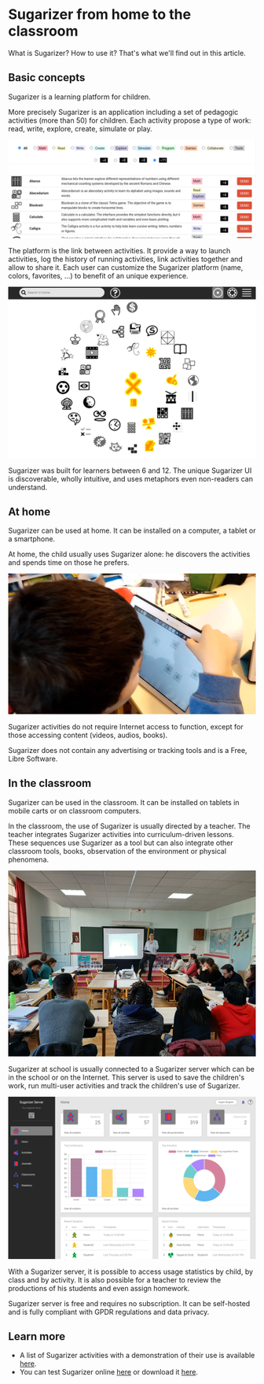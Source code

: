 # Sugarizer from home to the classroom

What is Sugarizer? How to use it? That's what we'll find out in this article.

## Basic concepts

Sugarizer is a learning platform for children.

More precisely Sugarizer is an application including a set of pedagogic activities (more than 50) for children.
Each activity propose a type of work: read, write, explore, create, simulate or play.

![](images/activitieslist.png)

The platform is the link between activities. It provide a way to launch activities, log the history of running activities, link activities together and allow to share it. 
Each user can customize the Sugarizer platform (name, colors, favorites, ...) to benefit of an unique experience.

![](images/homeview.png)

Sugarizer was built for learners between 6 and 12. The unique Sugarizer UI is discoverable, wholly intuitive, and uses metaphors even non-readers can understand.

## At home

Sugarizer can be used at home. 
It can be installed on a computer, a tablet or a smartphone.

At home, the child usually uses Sugarizer alone: he discovers the activities and spends time on those he prefers.

![](images/useralone.png)

Sugarizer activities do not require Internet access to function, except for those accessing content (videos, audios, books).

Sugarizer does not contain any advertising or tracking tools and is a Free, Libre Software.

## In the classroom

Sugarizer can be used in the classroom. It can be installed on tablets in mobile carts or on classroom computers.

In the classroom, the use of Sugarizer is usually directed by a teacher. The teacher integrates Sugarizer activities into curriculum-driven lessons. These sequences use Sugarizer as a tool but can also integrate other classroom tools, books, observation of the environment or physical phenomena.

![](images/teachers.png)

Sugarizer at school is usually connected to a Sugarizer server which can be in the school or on the Internet. This server is used to save the children's work, run multi-user activities and track the children's use of Sugarizer.

![](images/dashboard.png)

With a Sugarizer server, it is possible to access usage statistics by child, by class and by activity. It is also possible for a teacher to review the productions of his students and even assign homework.

Sugarizer server is free and requires no subscription. It can be self-hosted and is fully compliant with GPDR regulations and data privacy.

## Learn more

* A list of Sugarizer activities with a demonstration of their use is available [here](https://sugarizer.org/activities.html).
* You can test Sugarizer online [here](https://try.sugarizer.org) or download it [here](https://sugarizer.org/index.html#apps).
